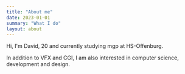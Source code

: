 ```yaml
---
title: "About me"
date: 2023-01-01
summary: "What I do"
layout: about
---
```


Hi, I'm David, 20 and currently studying mgp at HS-Offenburg.

In addition to VFX and CGI, I am also interested in computer science, development and design.